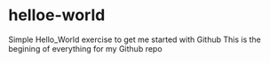 # helloe-world
Simple Hello_World exercise to get me started with Github
This is the begining of everything for my Github repo
